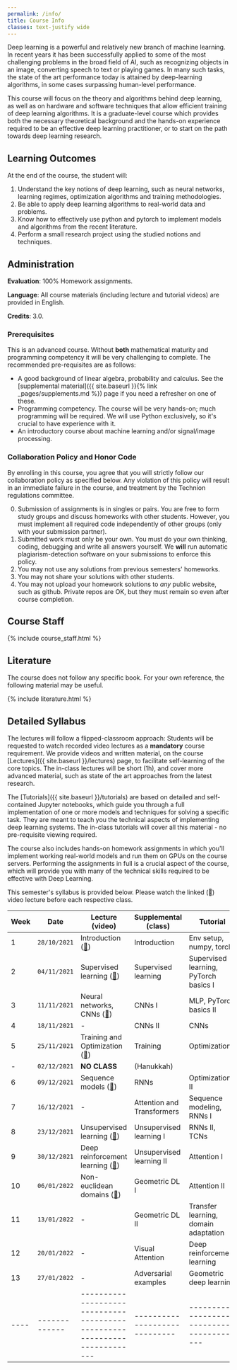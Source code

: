 ```yaml
---
permalink: /info/
title: Course Info
classes: text-justify wide
---
```


Deep learning is a powerful and relatively new branch of machine learning. In
recent years it has been successfully applied to some of the most challenging
problems in the broad field of AI, such as recognizing objects in an image,
converting speech to text or playing games. In many such tasks, the state of
the art performance today is attained by deep-learning algorithms, in some
cases surpassing human-level performance.

This course will focus on the theory and algorithms behind deep learning, as
well as on hardware and software techniques that allow efficient training of
deep learning algorithms. It is a graduate-level course which provides both the
necessary theoretical background and the hands-on experience required to be an
effective deep learning practitioner, or to start on the path towards deep
learning research.

## Learning Outcomes

At the end of the course, the student will:

1.	Understand the key notions of deep learning, such as neural networks,
    learning regimes, optimization algorithms and training methodologies.
1.  Be able to apply deep learning algorithms to real-world data and problems.
1.	Know how to effectively use python and pytorch to implement models and
    algorithms from the recent literature.
1.	Perform a small research project using the studied notions and techniques.


## Administration

**Evaluation**: 100% Homework assignments.

**Language**: All course materials (including lecture and tutorial videos) are provided in English.

**Credits**: 3.0.

### Prerequisites

This is an advanced course. Without **both** mathematical maturity and
programming competency it will be very challenging to complete.
The recommended pre-requisites are as follows:

- A good background of linear algebra, probability and calculus. See the
  [supplemental material]({{ site.baseurl }}{% link _pages/supplements.md %})
  page if you need a refresher on one of these.
- Programming competency. The course will be very hands-on; much programming
  will be required.  We will use Python exclusively, so it's crucial to have
  experience with it.
- An introductory course about machine learning and/or signal/image processing.

### Collaboration Policy and Honor Code

By enrolling in this course, you agree that you will strictly follow our
collaboration policy as specified below. Any violation of this policy will
result in an immediate failure in the course, and treatment by the Technion
regulations committee.

0. Submission of assignments is in singles or pairs.
   You are free to form study groups and discuss homeworks with other students.
   However, you must implement all required code independently of other groups
   (only with your submission partner).
1. Submitted work must only be your own. You must do your own thinking,
   coding, debugging and write all answers yourself. We **will** run automatic
   plagiarism-detection software on your submissions to enforce this policy.
3. You may not use any solutions from previous semesters' homeworks.
4. You may not share your solutions with other students.
5. You may not upload your homework solutions to *any* public website, such as
   github. Private repos are OK, but they must remain so even after course completion.

## Course Staff

{% include course_staff.html %}

## Literature

The course does not follow any specific book. For your own reference, the
following material may be useful.

{% include literature.html %}

## Detailed Syllabus


The lectures will follow a flipped-classroom approach: Students will be
requested to watch recorded video lectures as a **mandatory** course
requirement. We provide videos and written material, on the course
[Lectures]({{ site.baseurl }}/lectures) page, to facilitate self-learning of
the core topics. The in-class lectures will be short (1h), and
cover more advanced material, such as state of the art approaches from the
latest research.

The [Tutorials]({{ site.baseurl }}/tutorials) are based on detailed and
self-contained Jupyter notebooks, which guide you through a full implementation
of one or more models and techniques for solving a specific task. They are
meant to teach you the technical aspects of implementing deep learning systems.
The in-class tutorials will cover all this material - no pre-requisite viewing
required.

The course also includes hands-on homework assignments in which you'll
implement working real-world models and run them on GPUs on the course servers.
Performing the assignments in full is a crucial aspect of the course, which
will provide you with many of the technical skills required to be effective
with Deep Learning.

This semester's syllabus is provided below. Please watch the linked (🔗) video
lecture before each respective class.

| Week | Date          | Lecture (video)                                                              | Supplemental (class)          | Tutorial                                    | Homework   |
| ---- | ------------- | -------------------------------------------------------------------------    | ----------------------------- | ------------------------------------------- | ---------- |
| 1    | `28/10/2021`  | Introduction ([🔗]({{site.baseurl}}/lectures/01-intro/))                     | Introduction                  | Env setup, numpy, torch
| 2    | `04/11/2021`  | Supervised learning ([🔗]({{site.baseurl}}/lectures/02-supervised/))         | Supervised learning           | Supervised learning, PyTorch basics I       | HW1        |
| 3    | `11/11/2021`  | Neural networks, CNNs ([🔗]({{site.baseurl}}/lectures/03-neural_nets/))      | CNNs I                        | MLP, PyTorch basics II                      |            |
| 4    | `18/11/2021`  | -                                                                            | CNNs II                       | CNNs                                        |            |
| 5    | `25/11/2021`  | Training and Optimization ([🔗]({{site.baseurl}}/lectures/04-optimization/)) | Training                      | Optimization I                              | HW2        |
| -    | `02/12/2021`  | **NO CLASS**                                                                 | (Hanukkah)                    |                                             |            |
| 6    | `09/12/2021`  | Sequence models ([🔗]({{site.baseurl}}/lectures/05-sequence/))               | RNNs                          | Optimization II                             |            |
| 7    | `16/12/2021`  | -                                                                            | Attention and Transformers    | Sequence modeling, RNNs I                   | HW3        |
| 8    | `23/12/2021`  | Unsupervised learning ([🔗]({{site.baseurl}}/lectures/06-unsupervised/))     | Unsupervised learning I       | RNNs II, TCNs                               |            |
| 9    | `30/12/2021`  | Deep reinforcement learning ([🔗]({{site.baseurl}}/lectures/07-rl/))         | Unsupervised learning II      | Attention I                                 |            |
| 10   | `06/01/2022`  | Non-euclidean domains ([🔗]({{site.baseurl}}/lectures/08-geometric/))        | Geometric DL I                | Attention II                                | HW4        |
| 11   | `13/01/2022`  | -                                                                            | Geometric DL II               | Transfer learning, domain adaptation        |            |
| 12   | `20/01/2022`  | -                                                                            | Visual Attention              | Deep reinforcement learning                 |            |
| 13   | `27/01/2022`  | -                                                                            | Adversarial examples          | Geometric deep learning                     |            |
| ---- | ------------- | -------------------------------------------------------------------------    | ----------------------------- | ------------------------------------------- | ---------- |

